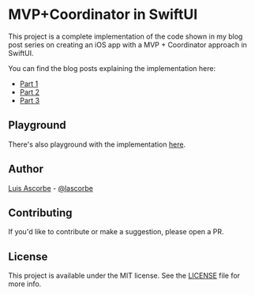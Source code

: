 # MVP+Coordinator in SwiftUI
This project is a complete implementation of the code shown in my blog post series on creating an iOS app with a MVP + Coordinator approach in SwiftUI.

You can find the blog posts explaining the implementation here:

- [Part 1](https://lascorbe.com/posts/2020-04-27-MVPCoordinators-SwiftUI-part1/)
- [Part 2](https://lascorbe.com/posts/2020-04-28-MVPCoordinators-SwiftUI-part2/)
- [Part 3](https://lascorbe.com/posts/2020-04-29-MVPCoordinators-SwiftUI-part3/)

## Playground

There's also playground with the implementation [here](playground).

## Author

[Luis Ascorbe](https://github.com/Lascorbe) - [@lascorbe](https://twitter.com/Lascorbe)

## Contributing

If you'd like to contribute or make a suggestion, please open a PR.

## License

This project is available under the MIT license. See the [LICENSE](LICENSE.md) file for more info.